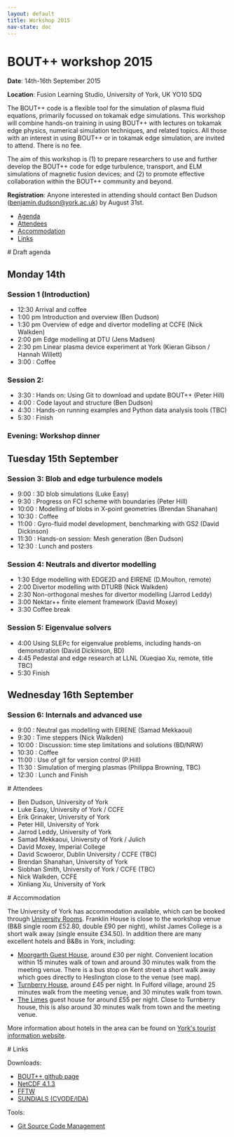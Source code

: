 ```yaml
---
layout: default
title: Workshop 2015
nav-state: doc
---
```


# BOUT++ workshop 2015

**Date**: 14th-16th September 2015

**Location**: Fusion Learning Studio, University of York, UK YO10 5DQ

The BOUT++ code is a flexible tool for the simulation of plasma fluid equations, primarily focussed on tokamak edge simulations. This workshop will combine hands-on training in using BOUT++ with lectures on tokamak edge physics, numerical simulation techniques, and related topics. All those with an interest in using BOUT++ or in tokamak edge simulation, are invited to attend. There is no fee.

The aim of this workshop is (1) to prepare researchers to use and further develop the BOUT++ code for edge turbulence, transport, and ELM simulations of magnetic fusion devices; and (2) to promote effective collaboration within the BOUT++ community and beyond.

**Registration**: Anyone interested in attending should contact Ben Dudson (benjamin.dudson@york.ac.uk) by August 31st.

* [Agenda](#draftagenda)
* [Attendees](#attendees)
* [Accommodation](#accommodation)
* [Links](#links)

<a name="draftagenda"/>
# Draft agenda

## Monday 14th

### Session 1 (Introduction)

* 12:30  Arrival and coffee
* 1:00 pm  Introduction and overview (Ben Dudson)
* 1:30 pm  Overview of edge and divertor modelling at CCFE (Nick Walkden)
* 2:00 pm  Edge modelling at DTU (Jens Madsen)
* 2:30 pm  Linear plasma device experiment at York (Kieran Gibson / Hannah Willett)
* 3:00 : Coffee

### Session 2: 

* 3:30 : Hands on: Using Git to download and update BOUT++ (Peter Hill)
* 4:00 : Code layout and structure (Ben Dudson)
* 4:30 : Hands-on running examples and Python data analysis tools (TBC)
* 5:30 : Finish

### Evening: Workshop dinner

## Tuesday 15th September

### Session 3: Blob and edge turbulence models

* 9:00 : 3D blob simulations (Luke Easy)
* 9:30 : Progress on FCI scheme with boundaries (Peter Hill)
* 10:00 : Modelling of blobs in X-point geometries (Brendan Shanahan)
* 10:30 : Coffee
* 11:00 : Gyro-fluid model development, benchmarking with GS2 (David Dickinson)
* 11:30 : Hands-on session: Mesh generation (Ben Dudson)
* 12:30 : Lunch and posters

### Session 4: Neutrals and divertor modelling

* 1:30 Edge modelling with EDGE2D and EIRENE (D.Moulton, remote)
* 2:00 Divertor modelling with DTURB (Nick Walkden)
* 2:30 Non-orthogonal meshes for divertor modelling (Jarrod Leddy)
* 3:00 Nektar++ finite element framework (David Moxey)
* 3:30 Coffee break

### Session 5:  Eigenvalue solvers

* 4:00  Using SLEPc for eigenvalue problems, including hands-on demonstration (David Dickinson, BD)
* 4:45  Pedestal and edge research at LLNL (Xueqiao Xu, remote, title TBC)
* 5:30  Finish 

## Wednesday 16th September

### Session 6: Internals and advanced use

* 9:00 :  Neutral gas modelling with EIRENE (Samad Mekkaoui)
* 9:30 :  Time steppers (Nick Walkden)
* 10:00 : Discussion: time step limitations and solutions (BD/NRW)
* 10:30 : Coffee
* 11:00 : Use of git for version control (P.Hill)
* 11:30 : Simulation of merging plasmas (Philippa Browning, TBC)
* 12:30 : Lunch and Finish

<a name="attendees"/>
# Attendees

* Ben Dudson, University of York
* Luke Easy, University of York / CCFE
* Erik Grinaker, University of York
* Peter Hill, University of York
* Jarrod Leddy, University of York
* Samad Mekkaoui, University of York / Julich
* David Moxey, Imperial College
* David Scwoeror, Dublin University / CCFE (TBC)
* Brendan Shanahan, University of York
* Siobhan Smith, University of York / CCFE (TBC)
* Nick Walkden, CCFE
* Xinliang Xu, University of York

<a name="accommodation"/>
# Accommodation

The University of York has accommodation available, which can be booked through [University Rooms](http://www.universityrooms.com/en/city/york/college/franklinyork). Franklin House is close to the workshop venue (B&B single room £52.80, double £90 per night),
whilst James College is a short walk away (single ensuite £34.50). In addition there are many excellent hotels and B&Bs in York, including:

* [Moorgarth Guest House](http://www.moorgarthyork.co.uk/), around £30 per night. Convenient location within 15 minutes walk of town and around 30 minutes walk from the meeting venue. There is a bus stop on Kent street a short walk away which goes directly to Heslington close to the venue (see map).
* [Turnberry House](http://www.turnberryhouse.com/pages/home.html), around £45 per night. In Fulford village, around 25 minutes walk from the meeting venue, and 30 minutes walk from town.
* [The Limes](http://www.limeshotel.co.uk/) guest house for around £55 per night. Close to Turnberry house, this is also around 30 minutes walk from town and the meeting venue.

More information about hotels in the area can be found on [York's tourist information website](http://www.visityork.org/accommodation/).

<a name="links"/>
# Links

Downloads:

* [BOUT++ github page](https://github.com/boutproject/BOUT-dev)
* [NetCDF 4.1.3](http://www.unidata.ucar.edu/downloads/netcdf/netcdf-4_1_3/index.jsp)
* [FFTW](http://www.fftw.org/download.html)
* [SUNDIALS (CVODE/IDA)](http://computation.llnl.gov/casc/sundials/download/download.html)

Tools:

* [Git Source Code Management](http://git-scm.com)

